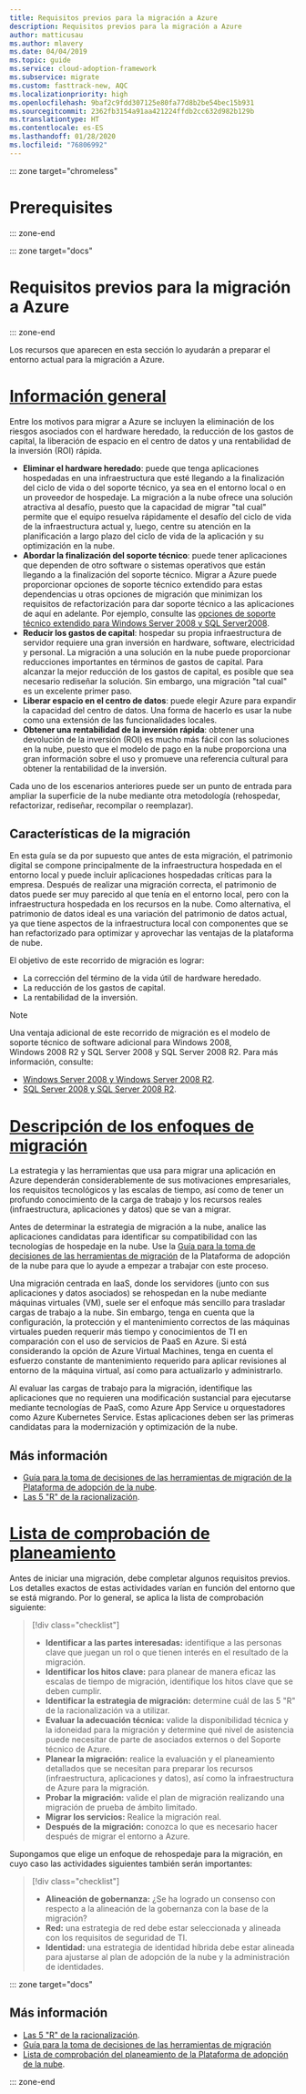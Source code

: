 ```yaml
---
title: Requisitos previos para la migración a Azure
description: Requisitos previos para la migración a Azure
author: matticusau
ms.author: mlavery
ms.date: 04/04/2019
ms.topic: guide
ms.service: cloud-adoption-framework
ms.subservice: migrate
ms.custom: fasttrack-new, AQC
ms.localizationpriority: high
ms.openlocfilehash: 9baf2c9fdd307125e80fa77d8b2be54bec15b931
ms.sourcegitcommit: 2362fb3154a91aa421224ffdb2cc632d982b129b
ms.translationtype: HT
ms.contentlocale: es-ES
ms.lasthandoff: 01/28/2020
ms.locfileid: "76806992"
---
```

::: zone target="chromeless"

# <a name="prerequisites"></a>Prerequisites

::: zone-end

::: zone target="docs"

# <a name="prerequisites-for-migrating-to-azure"></a>Requisitos previos para la migración a Azure

::: zone-end

Los recursos que aparecen en esta sección lo ayudarán a preparar el entorno actual para la migración a Azure.

# <a name="overviewtaboverview"></a>[Información general](#tab/Overview)

Entre los motivos para migrar a Azure se incluyen la eliminación de los riesgos asociados con el hardware heredado, la reducción de los gastos de capital, la liberación de espacio en el centro de datos y una rentabilidad de la inversión (ROI) rápida.

- **Eliminar el hardware heredado**: puede que tenga aplicaciones hospedadas en una infraestructura que esté llegando a la finalización del ciclo de vida o del soporte técnico, ya sea en el entorno local o en un proveedor de hospedaje. La migración a la nube ofrece una solución atractiva al desafío, puesto que la capacidad de migrar "tal cual" permite que el equipo resuelva rápidamente el desafío del ciclo de vida de la infraestructura actual y, luego, centre su atención en la planificación a largo plazo del ciclo de vida de la aplicación y su optimización en la nube.
- **Abordar la finalización del soporte técnico**: puede tener aplicaciones que dependen de otro software o sistemas operativos que están llegando a la finalización del soporte técnico. Migrar a Azure puede proporcionar opciones de soporte técnico extendido para estas dependencias u otras opciones de migración que minimizan los requisitos de refactorización para dar soporte técnico a las aplicaciones de aquí en adelante. Por ejemplo, consulte las [opciones de soporte técnico extendido para Windows Server 2008 y SQL Server2008](https://azure.microsoft.com/blog/announcing-new-options-for-sql-server-2008-and-windows-server-2008-end-of-support).
- **Reducir los gastos de capital**: hospedar su propia infraestructura de servidor requiere una gran inversión en hardware, software, electricidad y personal. La migración a una solución en la nube puede proporcionar reducciones importantes en términos de gastos de capital. Para alcanzar la mejor reducción de los gastos de capital, es posible que sea necesario rediseñar la solución. Sin embargo, una migración "tal cual" es un excelente primer paso.
- **Liberar espacio en el centro de datos**: puede elegir Azure para expandir la capacidad del centro de datos. Una forma de hacerlo es usar la nube como una extensión de las funcionalidades locales.
- **Obtener una rentabilidad de la inversión rápida**: obtener una devolución de la inversión (ROI) es mucho más fácil con las soluciones en la nube, puesto que el modelo de pago en la nube proporciona una gran información sobre el uso y promueve una referencia cultural para obtener la rentabilidad de la inversión.

Cada uno de los escenarios anteriores puede ser un punto de entrada para ampliar la superficie de la nube mediante otra metodología (rehospedar, refactorizar, rediseñar, recompilar o reemplazar).

## <a name="migration-characteristics"></a>Características de la migración

En esta guía se da por supuesto que antes de esta migración, el patrimonio digital se compone principalmente de la infraestructura hospedada en el entorno local y puede incluir aplicaciones hospedadas críticas para la empresa. Después de realizar una migración correcta, el patrimonio de datos puede ser muy parecido al que tenía en el entorno local, pero con la infraestructura hospedada en los recursos en la nube. Como alternativa, el patrimonio de datos ideal es una variación del patrimonio de datos actual, ya que tiene aspectos de la infraestructura local con componentes que se han refactorizado para optimizar y aprovechar las ventajas de la plataforma de nube.

El objetivo de este recorrido de migración es lograr:

- La corrección del término de la vida útil de hardware heredado.
- La reducción de los gastos de capital.
- La rentabilidad de la inversión.

> [!NOTE]
> Una ventaja adicional de este recorrido de migración es el modelo de soporte técnico de software adicional para Windows 2008, Windows 2008 R2 y SQL Server 2008 y SQL Server 2008 R2. Para más información, consulte:
>
> - [Windows Server 2008 y Windows Server 2008 R2](https://www.microsoft.com/cloud-platform/windows-server-2008).
> - [SQL Server 2008 y SQL Server 2008 R2](https://www.microsoft.com/sql-server/sql-server-2008).

# <a name="understand-migration-approachestabapproach"></a>[Descripción de los enfoques de migración](#tab/Approach)

La estrategia y las herramientas que usa para migrar una aplicación en Azure dependerán considerablemente de sus motivaciones empresariales, los requisitos tecnológicos y las escalas de tiempo, así como de tener un profundo conocimiento de la carga de trabajo y los recursos reales (infraestructura, aplicaciones y datos) que se van a migrar.

Antes de determinar la estrategia de migración a la nube, analice las aplicaciones candidatas para identificar su compatibilidad con las tecnologías de hospedaje en la nube. Use la [Guía para la toma de decisiones de las herramientas de migración](../../decision-guides/migrate-decision-guide/index.md) de la Plataforma de adopción de la nube para que lo ayude a empezar a trabajar con este proceso.

Una migración centrada en IaaS, donde los servidores (junto con sus aplicaciones y datos asociados) se rehospedan en la nube mediante máquinas virtuales (VM), suele ser el enfoque más sencillo para trasladar cargas de trabajo a la nube. Sin embargo, tenga en cuenta que la configuración, la protección y el mantenimiento correctos de las máquinas virtuales pueden requerir más tiempo y conocimientos de TI en comparación con el uso de servicios de PaaS en Azure. Si está considerando la opción de Azure Virtual Machines, tenga en cuenta el esfuerzo constante de mantenimiento requerido para aplicar revisiones al entorno de la máquina virtual, así como para actualizarlo y administrarlo.

Al evaluar las cargas de trabajo para la migración, identifique las aplicaciones que no requieren una modificación sustancial para ejecutarse mediante tecnologías de PaaS, como Azure App Service u orquestadores como Azure Kubernetes Service. Estas aplicaciones deben ser las primeras candidatas para la modernización y optimización de la nube.

## <a name="learn-more"></a>Más información

- [Guía para la toma de decisiones de las herramientas de migración de la Plataforma de adopción de la nube](../../decision-guides/migrate-decision-guide/index.md).
- [Las 5 "R" de la racionalización](../../digital-estate/5-rs-of-rationalization.md).

# <a name="planning-checklisttabchecklist"></a>[Lista de comprobación de planeamiento](#tab/Checklist)

Antes de iniciar una migración, debe completar algunos requisitos previos. Los detalles exactos de estas actividades varían en función del entorno que se está migrando. Por lo general, se aplica la lista de comprobación siguiente:

> [!div class="checklist"]
>
> - **Identificar a las partes interesadas:** identifique a las personas clave que juegan un rol o que tienen interés en el resultado de la migración.
> - **Identificar los hitos clave:** para planear de manera eficaz las escalas de tiempo de migración, identifique los hitos clave que se deben cumplir.
> - **Identificar la estrategia de migración:** determine cuál de las 5 "R" de la racionalización va a utilizar.
> - **Evaluar la adecuación técnica:** valide la disponibilidad técnica y la idoneidad para la migración y determine qué nivel de asistencia puede necesitar de parte de asociados externos o del Soporte técnico de Azure.
> - **Planear la migración:** realice la evaluación y el planeamiento detallados que se necesitan para preparar los recursos (infraestructura, aplicaciones y datos), así como la infraestructura de Azure para la migración.
> - **Probar la migración:** valide el plan de migración realizando una migración de prueba de ámbito limitado.
> - **Migrar los servicios:** Realice la migración real.
> - **Después de la migración:** conozca lo que es necesario hacer después de migrar el entorno a Azure.

Supongamos que elige un enfoque de rehospedaje para la migración, en cuyo caso las actividades siguientes también serán importantes:

> [!div class="checklist"]
>
> - **Alineación de gobernanza:** ¿Se ha logrado un consenso con respecto a la alineación de la gobernanza con la base de la migración?
> - **Red:** una estrategia de red debe estar seleccionada y alineada con los requisitos de seguridad de TI.
> - **Identidad:** una estrategia de identidad híbrida debe estar alineada para ajustarse al plan de adopción de la nube y la administración de identidades.

::: zone target="docs"

<!-- markdownlint-disable MD024 -->

## <a name="learn-more"></a>Más información

- [Las 5 "R" de la racionalización](../../digital-estate/5-rs-of-rationalization.md).
- [Guía para la toma de decisiones de las herramientas de migración](../../decision-guides/migrate-decision-guide/index.md)
- [Lista de comprobación del planeamiento de la Plataforma de adopción de la nube](../migration-considerations/prerequisites/planning-checklist.md).

::: zone-end
